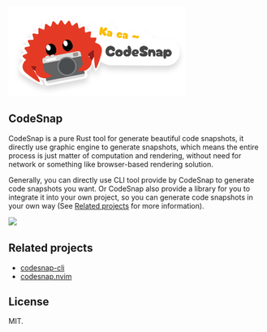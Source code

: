 <img width="350" src="/doc/logo.png" />

## CodeSnap
CodeSnap is a pure Rust tool for generate beautiful code snapshots, it directly use graphic engine to generate snapshots, which means the entire process is just matter of computation and rendering, without need for network or something like browser-based rendering solution.

Generally, you can directly use CLI tool provide by CodeSnap to generate code snapshots you want. Or CodeSnap also provide a library for you to integrate it into your own project, so you can generate code snapshots in your own way (See [Related projects](#) for more information).

<img src="https://github.com/user-attachments/assets/2902575e-2708-45a0-ae17-84283fb488a0" width="480px" />


## Related projects
- [codesnap-cli]()
- [codesnap.nvim]()


## License
MIT.
